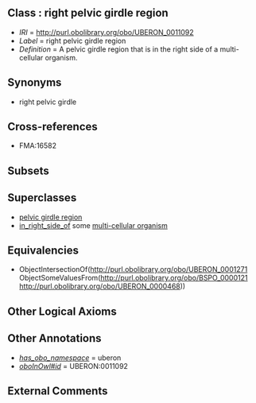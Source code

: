 
## Class : right pelvic girdle region

 * *IRI* = http://purl.obolibrary.org/obo/UBERON_0011092
 * *Label* = right pelvic girdle region
 * *Definition* = A pelvic girdle region that is in the right side of a multi-cellular organism.

## Synonyms

 * right pelvic girdle

## Cross-references

 * FMA:16582

## Subsets


## Superclasses

 * [pelvic girdle region](../../UBERON/71/UBERON_0001271.md)
 * [in_right_side_of](../../BSPO/21/BSPO_0000121.md) some [multi-cellular organism](../../UBERON/68/UBERON_0000468.md)

## Equivalencies

 * ObjectIntersectionOf(<http://purl.obolibrary.org/obo/UBERON_0001271> ObjectSomeValuesFrom(<http://purl.obolibrary.org/obo/BSPO_0000121> <http://purl.obolibrary.org/obo/UBERON_0000468>))

## Other Logical Axioms


## Other Annotations

 * *[has_obo_namespace](../../ce/oboInOwl#hasOBONamespace.md)* = uberon
 * *[oboInOwl#id](../../id/oboInOwl#id.md)* = UBERON:0011092

## External Comments


